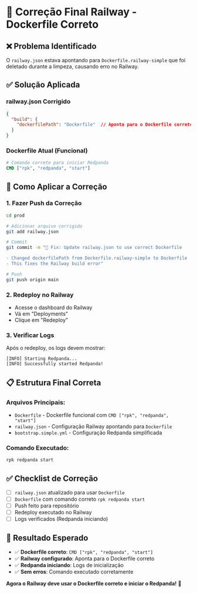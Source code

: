 # 🔧 Correção Final Railway - Dockerfile Correto

## ❌ **Problema Identificado**

O `railway.json` estava apontando para `Dockerfile.railway-simple` que foi deletado durante a limpeza, causando erro no Railway.

## ✅ **Solução Aplicada**

### **railway.json Corrigido**
```json
{
  "build": {
    "dockerfilePath": "Dockerfile"  // Aponta para o Dockerfile correto
  }
}
```

### **Dockerfile Atual (Funcional)**
```dockerfile
# Comando correto para iniciar Redpanda
CMD ["rpk", "redpanda", "start"]
```

## 🚀 **Como Aplicar a Correção**

### **1. Fazer Push da Correção**
```bash
cd prod

# Adicionar arquivo corrigido
git add railway.json

# Commit
git commit -m "🔧 Fix: Update railway.json to use correct Dockerfile

- Changed dockerfilePath from Dockerfile.railway-simple to Dockerfile
- This fixes the Railway build error"

# Push
git push origin main
```

### **2. Redeploy no Railway**
- Acesse o dashboard do Railway
- Vá em "Deployments"
- Clique em "Redeploy"

### **3. Verificar Logs**
Após o redeploy, os logs devem mostrar:
```
[INFO] Starting Redpanda...
[INFO] Successfully started Redpanda!
```

## 📋 **Estrutura Final Correta**

### **Arquivos Principais:**
- `Dockerfile` - Dockerfile funcional com `CMD ["rpk", "redpanda", "start"]`
- `railway.json` - Configuração Railway apontando para `Dockerfile`
- `bootstrap.simple.yml` - Configuração Redpanda simplificada

### **Comando Executado:**
```bash
rpk redpanda start
```

## ✅ **Checklist de Correção**

- [ ] `railway.json` atualizado para usar `Dockerfile`
- [ ] `Dockerfile` com comando correto `rpk redpanda start`
- [ ] Push feito para repositório
- [ ] Redeploy executado no Railway
- [ ] Logs verificados (Redpanda iniciando)

## 🎯 **Resultado Esperado**

- ✅ **Dockerfile correto**: `CMD ["rpk", "redpanda", "start"]`
- ✅ **Railway configurado**: Aponta para o Dockerfile correto
- ✅ **Redpanda iniciando**: Logs de inicialização
- ✅ **Sem erros**: Comando executado corretamente

**Agora o Railway deve usar o Dockerfile correto e iniciar o Redpanda!** 🎉
